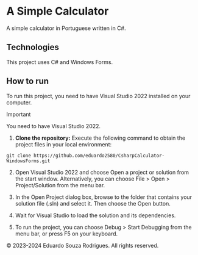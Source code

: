 # A Simple Calculator
A simple calculator in Portuguese written in C#.

## Technologies
This project uses C# and Windows Forms.

## How to run
To run this project, you need to have Visual Studio 2022 installed on your computer.

> [!IMPORTANT]
> You need to have Visual Studio 2022.

1. **Clone the repository:**
   Execute the following command to obtain the project files in your local environment:

```
git clone https://github.com/eduardo2580/CsharpCalculator-WindowsForms.git
```

2. Open Visual Studio 2022 and choose Open a project or solution from the start window. Alternatively, you can choose File > Open > Project/Solution from the menu bar.
   
3. In the Open Project dialog box, browse to the folder that contains your solution file (.sln) and select it. Then choose the Open button.
   
4. Wait for Visual Studio to load the solution and its dependencies.
   
5. To run the project, you can choose Debug > Start Debugging from the menu bar, or press F5 on your keyboard.
    
© 2023-2024 Eduardo Souza Rodrigues. All rights reserved.
